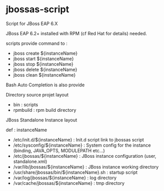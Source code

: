 jbossas-script
==============

Script for JBoss EAP 6.X 

JBoss EAP 6.2+ installed with RPM (cf Red Hat for details) needed.

scripts provide command to :

* jboss create ${instanceName}
* jboss start ${instanceName}
* jboss stop ${instanceName}
* jboss delete ${instanceName}
* jboss clean ${instanceName}
 
Bash Auto Completion is also provide
 

Directory source projet layout 

 * bin  : scripts 
 * rpmbuild : rpm build directory

JBoss Standalone Instance layout 

def : instanceName

 * /etc/init.d/${instanceName} : Init.d script link to jbossas script
 * /etc/sysconfig/${instanceName} : System config for the instance (binding, JAVA_OPTS, MODULEPATH etc...)
 * /etc/jbossas/${instanceName} : JBoss instance configuration (user, standalone.xml)
 * /var/lib/jbossas/${instanceName} : JBoss instance working directory
 * /usr/share/jbossas/bin/${instanceName}.sh : startup script
 * /var/log/jbossas/${instanceName} : log directory
 * /var/cache/jbossas/${instanceName} : tmp directory
